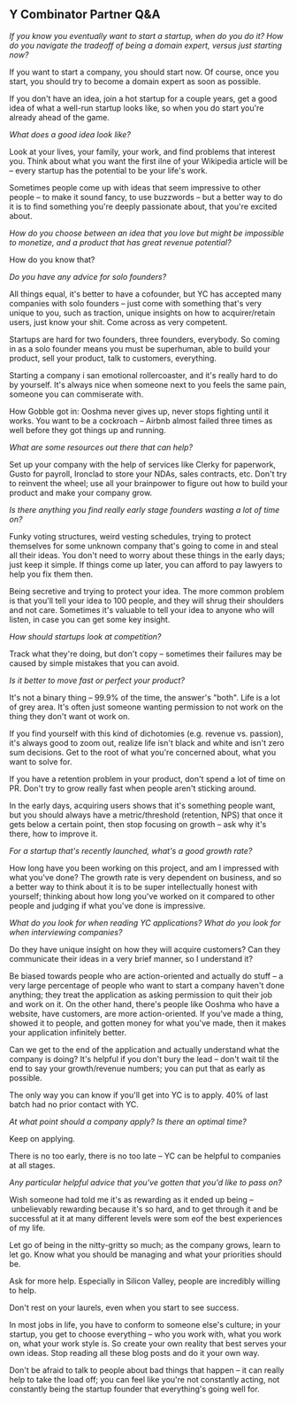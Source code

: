 ## Y Combinator Partner Q&A

*If you know you eventually want to start a startup, when do you do it? How do you navigate the tradeoff of being a domain expert, versus just starting now?*

If you want to start a company, you should start now. Of course, once you start, you should try to become a domain expert as soon as possible.

If you don't have an idea, join a hot startup for a couple years, get a good idea of what a well-run startup looks like, so when you do start you're already ahead of the game.

*What does a good idea look like?*

Look at your lives, your family, your work, and find problems that interest you. Think about what you want the first ilne of your Wikipedia article will be – every startup has the potential to be your life's work.

Sometimes people come up with ideas that seem impressive to other people – to make it sound fancy, to use buzzwords – but a better way to do it is to find something you're deeply passionate about, that you're excited about.

*How do you choose between an idea that you love but might be impossible to monetize, and a product that has great revenue potential?*

How do you know that?

*Do you have any advice for solo founders?*

All things equal, it's better to have a cofounder, but YC has accepted many companies with solo founders – just come with something that's very unique to you, such as traction, unique insights on how to acquirer/retain users, just know your shit. Come across as very competent.

Startups are hard for two founders, three founders, everybody. So coming in as a solo founder means you must be superhuman, able to build your product, sell your product, talk to customers, everything.

Starting a company i san emotional rollercoaster, and it's really hard to do by yourself. It's always nice when someone next to you feels the same pain, someone you can commiserate with.

How Gobble got in: Ooshma never gives up, never stops fighting until it works. You want to be a cockroach – Airbnb almost failed three times as well before they got things up and running.

*What are some resources out there that can help?*

Set up your company with the help of services like Clerky for paperwork, Gusto for payroll, Ironclad to store your NDAs, sales contracts, etc. Don't try to reinvent the wheel; use all your brainpower to figure out how to build your product and make your company grow.

*Is there anything you find really early stage founders wasting a lot of time on?*

Funky voting structures, weird vesting schedules, trying to protect themselves for some unknown company that's going to come in and steal all their ideas. You don't need to worry about these things in the early days; just keep it simple. If things come up later, you can afford to pay lawyers to help you fix them then.

Being secretive and trying to protect your idea. The more common problem is that you'll tell your idea to 100 people, and they will shrug their shoulders and not care. Sometimes it's valuable to tell your idea to anyone who will listen, in case you can get some key insight.

*How should startups look at competition?*

Track what they're doing, but don't copy – sometimes their failures may be caused by simple mistakes that you can avoid.

*Is it better to move fast or perfect your product?*

It's not a binary thing – 99.9% of the time, the answer's "both". Life is a lot of grey area. It's often just someone wanting permission to not work on the thing they don't want ot work on.

If you find yourself with this kind of dichotomies (e.g. revenue vs. passion), it's always good to zoom out, realize life isn't black and white and isn't zero sum decisions. Get to the root of what you're concerned about, what you want to solve for.

If you have a retention problem in your product, don't spend a lot of time on PR. Don't try to grow really fast when people aren't sticking around.

In the early days, acquiring users shows that it's something people want, but you should always have a metric/threshold (retention, NPS) that once it gets below a certain point, then stop focusing on growth – ask why it's there, how to improve it.

*For a startup that's recently launched, what's a good growth rate?*

How long have you been working on this project, and am I impressed with what you've done? The growth rate is very dependent on business, and so a better way to think about it is to be super intellectually honest with yourself; thinking about how long you've worked on it compared to other people and judging if what you've done is impressive.

*What do you look for when reading YC applications? What do you look for when interviewing companies?*

Do they have unique insight on how they will acquire customers? Can they communicate their ideas in a very brief manner, so I understand it?

Be biased towards people who are action-oriented and actually do stuff – a very large percentage of people who want to start a company haven't done anything; they treat the application as asking permission to quit their job and work on it. On the other hand, there's people like Ooshma who have a website, have customers, are more action-oriented. If you've made a thing, showed it to people, and gotten money for what you've made, then it makes your application infinitely better.

Can we get to the end of the application and actually understand what the company is doing? It's helpful if you don't bury the lead – don't wait til the end to say your growth/revenue numbers; you can put that as early as possible.

The only way you can know if you'll get into YC is to apply. 40% of last batch had no prior contact with YC.

*At what point should a company apply? Is there an optimal time?*

Keep on applying.

There is no too early, there is no too late – YC can be helpful to companies at all stages.

*Any particular helpful advice that you've gotten that you'd like to pass on?*

Wish someone had told me it's as rewarding as it ended up being – unbelievably rewarding because it's so hard, and to get through it and be successful at it at many different levels were som eof the best experiences of my life.

Let go of being in the nitty-gritty so much; as the company grows, learn to let go. Know what you should be managing and what your priorities should be.

Ask for more help. Especially in Silicon Valley, people are incredibly willing to help.

Don't rest on your laurels, even when you start to see success.

In most jobs in life, you have to conform to someone else's culture; in your startup, you get to choose everything – who you work with, what you work on, what your work style is. So create your own reality that best serves your own ideas. Stop reading all these blog posts and do it your own way.

Don't be afraid to talk to people about bad things that happen – it can really help to take the load off; you can feel like you're not constantly acting, not constantly being the startup founder that everything's going well for.
